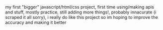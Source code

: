 my first "bigger" javascript/html/css project, first time using/making apis and stuff, mostly practice, still adding more things!, probably innacurate (i scraped it all sorry), i really do like this project so im hoping to improve the accuracy and making it better
